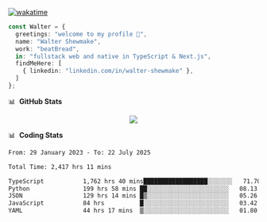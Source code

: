 [![wakatime](https://wakatime.com/badge/user/633611a5-2410-4a66-96ad-ce6a6df384d0.svg)](https://wakatime.com/@633611a5-2410-4a66-96ad-ce6a6df384d0)

```ts
const Walter = {
  greetings: "welcome to my profile 👋",
  name: "Walter Shewmake",
  work: "beatBread",
  in: "fullstack web and native in TypeScript & Next.js",
  findMeHere: [
    { linkedin: "linkedin.com/in/walter-shewmake" },
  ]
};
```

📊 &nbsp;**GitHub Stats**

<p align="center">
<img src="https://streak-stats.demolab.com?user=waltershewmake&theme=monokai&short_numbers=true)](https://git.io/streak-stats" />
</p>

📊 &nbsp;**Coding Stats**

<!--![Wwakatime stats](https://github-readme-stats.vercel.app/api/wakatime?username=waltershewmake&hide_title=true&hide_border=true&langs_count=5&bg_color=00000000&text_color=777)-->


<!--START_SECTION:waka-->

```txt
From: 29 January 2023 - To: 22 July 2025

Total Time: 2,417 hrs 11 mins

TypeScript           1,762 hrs 40 mins██████████████████░░░░░░░   71.70 %
Python               199 hrs 58 mins ██░░░░░░░░░░░░░░░░░░░░░░░   08.13 %
JSON                 129 hrs 14 mins █▒░░░░░░░░░░░░░░░░░░░░░░░   05.26 %
JavaScript           84 hrs          █░░░░░░░░░░░░░░░░░░░░░░░░   03.42 %
YAML                 44 hrs 17 mins  ▒░░░░░░░░░░░░░░░░░░░░░░░░   01.80 %
```

<!--END_SECTION:waka-->
